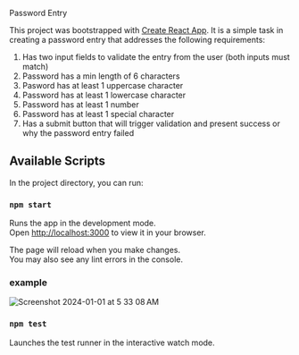 Password Entry

This project was bootstrapped with [Create React App](https://github.com/facebook/create-react-app).
It is a simple task in creating a password entry that addresses the following requirements:

1. Has two input fields to validate the entry from the user (both inputs must match)
2. Password has a min length of 6 characters
3. Pasword has at least 1 uppercase character
4. Password has at least 1 lowercase character
5. Password has at least 1 number
6. Password has at least 1 special character
7. Has a submit button that will trigger validation and present success or why the password entry failed

## Available Scripts

In the project directory, you can run:

### `npm start`

Runs the app in the development mode.\
Open [http://localhost:3000](http://localhost:3000) to view it in your browser.

The page will reload when you make changes.\
You may also see any lint errors in the console.

### example
![Screenshot 2024-01-01 at 5 33 08 AM](https://github.com/mjmarks/password_entry/assets/10455691/5ae036c1-3102-4c59-877e-126d5aa31151)

### `npm test`

Launches the test runner in the interactive watch mode.
